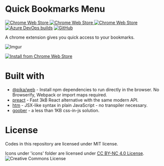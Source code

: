 # Quick Bookmarks Menu
[![Chrome Web Store](https://img.shields.io/chrome-web-store/v/fkemipdcgbeknabedhecepcebhlnlhbf?logo=google%20chrome)
![Chrome Web Store](https://img.shields.io/chrome-web-store/stars/fkemipdcgbeknabedhecepcebhlnlhbf)
![Chrome Web Store](https://img.shields.io/chrome-web-store/users/fkemipdcgbeknabedhecepcebhlnlhbf)](https://chrome.google.com/webstore/detail/quick-bookmarks-menu/fkemipdcgbeknabedhecepcebhlnlhbf)
[![Azure DevOps builds](https://img.shields.io/azure-devops/build/Flyhaozi-Dev/a40e53c3-b630-4a3a-ab4f-e08280d26c0d/5?logo=azure%20pipelines)](https://dev.azure.com/Flyhaozi-Dev/Quick%20Bookmarks%20Menu/_build/latest?definitionId=5&branchName=master)
[![GitHub](https://img.shields.io/github/license/flyhaozi/Quick-Bookmarks-Menu)](https://github.com/flyhaozi/Quick-Bookmarks-Menu/blob/master/LICENSE)

A chrome extension gives you quick access to your bookmarks. 

![Imgur](https://i.imgur.com/JRVVxyq.png)

[![Install from Chrome Web Store](https://developer.chrome.com/webstore/images/ChromeWebStore_BadgeWBorder_v2_206x58.png)](https://chrome.google.com/webstore/detail/quick-bookmarks-menu/fkemipdcgbeknabedhecepcebhlnlhbf)

# Built with
- [@pika/web](https://github.com/pikapkg/web) - Install npm dependencies to run directly in the browser. No Browserify, Webpack or import maps required. 
- [preact](https://github.com/preactjs/preact) - Fast 3kB React alternative with the same modern API. 
- [htm](https://github.com/developit/htm) -  JSX-like syntax in plain JavaScript - no transpiler necessary.
- [goober](https://github.com/cristianbote/goober) - a less than 1KB css-in-js solution.
# License
Codes in this repository are licensed under MIT license.

Icons under 'icons' folder are licensed under [CC BY-NC 4.0 License](http://creativecommons.org/licenses/by-nc/4.0/). ![Creative Commons License](https://i.creativecommons.org/l/by-nc/4.0/80x15.png)
